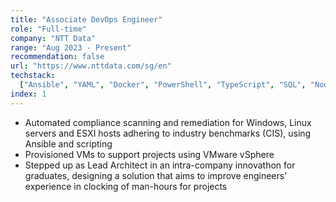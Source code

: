 ```yaml
---
title: "Associate DevOps Engineer"
role: "Full-time"
company: "NTT Data"
range: "Aug 2023 - Present"
recommendation: false
url: "https://www.nttdata.com/sg/en"
techstack:
  ["Ansible", "YAML", "Docker", "PowerShell", "TypeScript", "SQL", "NodeJS"]
index: 1
---
```


- Automated compliance scanning and remediation for Windows, Linux servers and ESXI hosts adhering to industry
  benchmarks (CIS), using Ansible and scripting
- Provisioned VMs to support projects using VMware vSphere
- Stepped up as Lead Architect in an intra-company innovathon for graduates, designing a solution that aims to
  improve engineers’ experience in clocking of man-hours for projects
